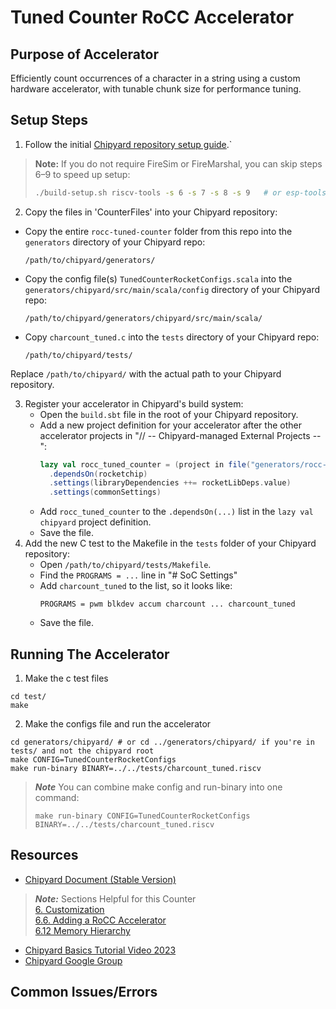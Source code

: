 # Tuned Counter RoCC Accelerator 

## Purpose of Accelerator

Efficiently count occurrences of a character in a string using a custom hardware accelerator, with tunable chunk size for performance tuning.

## Setup Steps

1. Follow the initial [Chipyard repository setup guide](https://chipyard.readthedocs.io/en/stable/Chipyard-Basics/Initial-Repo-Setup.html).`
> **Note:** If you do not require FireSim or FireMarshal, you can skip steps 6–9 to speed up setup:
>
> ```sh
> ./build-setup.sh riscv-tools -s 6 -s 7 -s 8 -s 9   # or esp-tools -s 6 -s 7 -s 8 -s 9
> ```
2. Copy the files in 'CounterFiles' into your Chipyard repository:
  - Copy the entire `rocc-tuned-counter` folder from this repo into the `generators` directory of your Chipyard repo:
      ```
      /path/to/chipyard/generators/
      ```
  - Copy the config file(s) `TunedCounterRocketConfigs.scala` into the `generators/chipyard/src/main/scala/config` directory of your Chipyard repo:
      ```
      /path/to/chipyard/generators/chipyard/src/main/scala/
      ```
  - Copy `charcount_tuned.c` into the `tests` directory of your Chipyard repo:
      ```
      /path/to/chipyard/tests/
      ```
  Replace `/path/to/chipyard/` with the actual path to your Chipyard repository.
  
3. Register your accelerator in Chipyard's build system:
   - Open the `build.sbt` file in the root of your Chipyard repository.
   - Add a new project definition for your accelerator after the other accelerator projects in "// -- Chipyard-managed External Projects --":
     ```scala
     lazy val rocc_tuned_counter = (project in file("generators/rocc-tuned-counter"))
       .dependsOn(rocketchip)
       .settings(libraryDependencies ++= rocketLibDeps.value)
       .settings(commonSettings)
     ```
   - Add `rocc_tuned_counter` to the `.dependsOn(...)` list in the `lazy val chipyard` project definition.
   - Save the file.
4. Add the new C test to the Makefile in the `tests` folder of your Chipyard repository:
   - Open `/path/to/chipyard/tests/Makefile`.
   - Find the `PROGRAMS = ...` line in "# SoC Settings"
   - Add `charcount_tuned` to the list, so it looks like:
     ```
     PROGRAMS = pwm blkdev accum charcount ... charcount_tuned
     ```
   - Save the file.

## Running The Accelerator
1. Make the c test files
```
cd test/
make
```
2. Make the configs file and run the accelerator
```
cd generators/chipyard/ # or cd ../generators/chipyard/ if you're in tests/ and not the chipyard root
make CONFIG=TunedCounterRocketConfigs
make run-binary BINARY=../../tests/charcount_tuned.riscv
``` 
> ***Note*** You can combine make config and run-binary into one command: 
> ```
> make run-binary CONFIG=TunedCounterRocketConfigs BINARY=../../tests/charcount_tuned.riscv
> ```

## Resources
- [Chipyard Document (Stable Version)](https://chipyard.readthedocs.io/en/stable/index.html)
> ***Note:*** Sections Helpful for this Counter<br>
> [6. Customization](https://chipyard.readthedocs.io/en/stable/Customization/index.html)<br>
> [6.6. Adding a RoCC Accelerator](https://chipyard.readthedocs.io/en/stable/Customization/RoCC-Accelerators.html)<br>
> [6.12 Memory Hierarchy](https://chipyard.readthedocs.io/en/stable/Customization/Memory-Hierarchy.html)
- [Chipyard Basics Tutorial Video 2023](https://m.youtube.com/watch?v=EXbs5VSv19c)
- [Chipyard Google Group](https://groups.google.com/u/2/g/chipyard)
## Common Issues/Errors 
